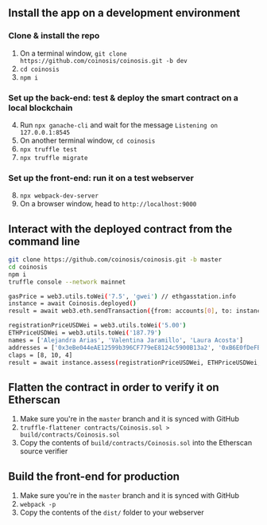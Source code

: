 ## Install the app on a development environment

### Clone & install the repo

1. On a terminal window, `git clone https://github.com/coinosis/coinosis.git -b dev`
2. `cd coinosis`
3. `npm i`

### Set up the back-end: test & deploy the smart contract on a local blockchain

4. Run `npx ganache-cli` and wait for the message `Listening on 127.0.0.1:8545`
5. On another terminal window, `cd coinosis`
6. `npx truffle test`
7. `npx truffle migrate`

### Set up the front-end: run it on a test webserver

8. `npx webpack-dev-server`
9. On a browser window, head to `http://localhost:9000`

## Interact with the deployed contract from the command line

```bash
git clone https://github.com/coinosis/coinosis.git -b master
cd coinosis
npm i
truffle console --network mainnet

gasPrice = web3.utils.toWei('7.5', 'gwei') // ethgasstation.info
instance = await Coinosis.deployed()
result = await web3.eth.sendTransaction({from: accounts[0], to: instance.address, value: web3.utils.toWei('1'), gasPrice})

registrationPriceUSDWei = web3.utils.toWei('5.00')
ETHPriceUSDWei = web3.utils.toWei('187.79')
names = ['Alejandra Arias', 'Valentina Jaramillo', 'Laura Acosta']
addresses = ['0x3eBe044eAE12599b396CF779eE8124c5900B13a2', '0xB6E0fDeFB8D65D50cc5eEd77F79e46E10d749DE4', '0xEB13677C9B17746b7C1ac717A3113087e075E191']
claps = [8, 10, 4]
result = await instance.assess(registrationPriceUSDWei, ETHPriceUSDWei, names, addresses, claps, {gasPrice})
```

## Flatten the contract in order to verify it on Etherscan

1. Make sure you're in the `master` branch and it is synced with GitHub
2. `truffle-flattener contracts/Coinosis.sol > build/contracts/Coinosis.sol`
3. Copy the contents of `build/contracts/Coinosis.sol` into the Etherscan source verifier

## Build the front-end for production

1. Make sure you're in the `master` branch and it is synced with GitHub
2. `webpack -p`
3. Copy the contents of the `dist/` folder to your webserver
